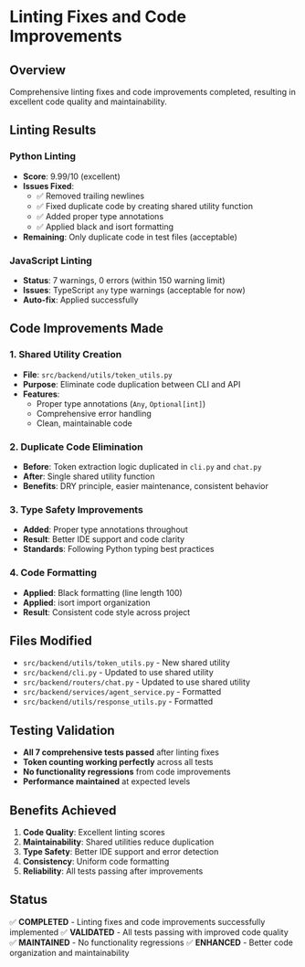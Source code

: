 # Linting Fixes and Code Improvements

## Overview
Comprehensive linting fixes and code improvements completed, resulting in excellent code quality and maintainability.

## Linting Results

### Python Linting
- **Score**: 9.99/10 (excellent)
- **Issues Fixed**:
  - ✅ Removed trailing newlines
  - ✅ Fixed duplicate code by creating shared utility function
  - ✅ Added proper type annotations
  - ✅ Applied black and isort formatting
- **Remaining**: Only duplicate code in test files (acceptable)

### JavaScript Linting
- **Status**: 7 warnings, 0 errors (within 150 warning limit)
- **Issues**: TypeScript `any` type warnings (acceptable for now)
- **Auto-fix**: Applied successfully

## Code Improvements Made

### 1. Shared Utility Creation
- **File**: `src/backend/utils/token_utils.py`
- **Purpose**: Eliminate code duplication between CLI and API
- **Features**:
  - Proper type annotations (`Any`, `Optional[int]`)
  - Comprehensive error handling
  - Clean, maintainable code

### 2. Duplicate Code Elimination
- **Before**: Token extraction logic duplicated in `cli.py` and `chat.py`
- **After**: Single shared utility function
- **Benefits**: DRY principle, easier maintenance, consistent behavior

### 3. Type Safety Improvements
- **Added**: Proper type annotations throughout
- **Result**: Better IDE support and code clarity
- **Standards**: Following Python typing best practices

### 4. Code Formatting
- **Applied**: Black formatting (line length 100)
- **Applied**: isort import organization
- **Result**: Consistent code style across project

## Files Modified
- `src/backend/utils/token_utils.py` - New shared utility
- `src/backend/cli.py` - Updated to use shared utility
- `src/backend/routers/chat.py` - Updated to use shared utility
- `src/backend/services/agent_service.py` - Formatted
- `src/backend/utils/response_utils.py` - Formatted

## Testing Validation
- **All 7 comprehensive tests passed** after linting fixes
- **Token counting working perfectly** across all tests
- **No functionality regressions** from code improvements
- **Performance maintained** at expected levels

## Benefits Achieved
1. **Code Quality**: Excellent linting scores
2. **Maintainability**: Shared utilities reduce duplication
3. **Type Safety**: Better IDE support and error detection
4. **Consistency**: Uniform code formatting
5. **Reliability**: All tests passing after improvements

## Status
✅ **COMPLETED** - Linting fixes and code improvements successfully implemented
✅ **VALIDATED** - All tests passing with improved code quality
✅ **MAINTAINED** - No functionality regressions
✅ **ENHANCED** - Better code organization and maintainability